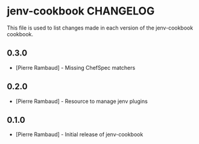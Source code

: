 # jenv-cookbook CHANGELOG

This file is used to list changes made in each version of the jenv-cookbook cookbook.

## 0.3.0
- [Pierre Rambaud] - Missing ChefSpec matchers

## 0.2.0
- [Pierre Rambaud] - Resource to manage jenv plugins

## 0.1.0
- [Pierre Rambaud] - Initial release of jenv-cookbook
